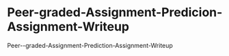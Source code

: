 # Peer-graded-Assignment-Predicion-Assignment-Writeup
Peer--graded-Assignment-Prediction-Assignment-Writeup
